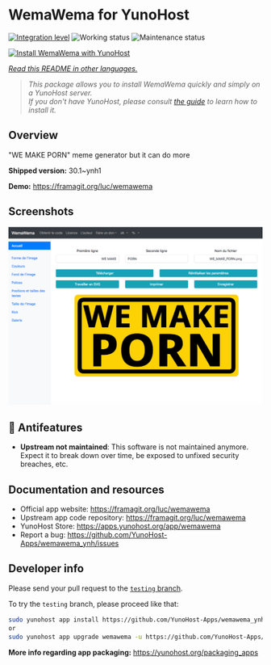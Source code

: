 <!--
N.B.: This README was automatically generated by <https://github.com/YunoHost/apps/tree/master/tools/readme_generator>
It shall NOT be edited by hand.
-->

# WemaWema for YunoHost

[![Integration level](https://dash.yunohost.org/integration/wemawema.svg)](https://dash.yunohost.org/appci/app/wemawema) ![Working status](https://ci-apps.yunohost.org/ci/badges/wemawema.status.svg) ![Maintenance status](https://ci-apps.yunohost.org/ci/badges/wemawema.maintain.svg)

[![Install WemaWema with YunoHost](https://install-app.yunohost.org/install-with-yunohost.svg)](https://install-app.yunohost.org/?app=wemawema)

*[Read this README in other languages.](./ALL_README.md)*

> *This package allows you to install WemaWema quickly and simply on a YunoHost server.*  
> *If you don't have YunoHost, please consult [the guide](https://yunohost.org/install) to learn how to install it.*

## Overview

"WE MAKE PORN" meme generator but it can do more

**Shipped version:** 30.1~ynh1

**Demo:** <https://framagit.org/luc/wemawema>

## Screenshots

![Screenshot of WemaWema](./doc/screenshots/WemaWema.png)

## :red_circle: Antifeatures

- **Upstream not maintained**: This software is not maintained anymore. Expect it to break down over time, be exposed to unfixed security breaches, etc.

## Documentation and resources

- Official app website: <https://framagit.org/luc/wemawema>
- Upstream app code repository: <https://framagit.org/luc/wemawema>
- YunoHost Store: <https://apps.yunohost.org/app/wemawema>
- Report a bug: <https://github.com/YunoHost-Apps/wemawema_ynh/issues>

## Developer info

Please send your pull request to the [`testing` branch](https://github.com/YunoHost-Apps/wemawema_ynh/tree/testing).

To try the `testing` branch, please proceed like that:

```bash
sudo yunohost app install https://github.com/YunoHost-Apps/wemawema_ynh/tree/testing --debug
or
sudo yunohost app upgrade wemawema -u https://github.com/YunoHost-Apps/wemawema_ynh/tree/testing --debug
```

**More info regarding app packaging:** <https://yunohost.org/packaging_apps>
